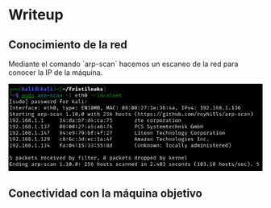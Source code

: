 # Writeup

## Conocimiento de la red

Mediante el comando ´arp-scan´ hacemos un escaneo de la red para conocer la IP de la máquina.

![alt text](image.png)

## Conectividad con la máquina objetivo

